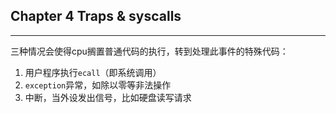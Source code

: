 ## Chapter 4  Traps & syscalls
---
三种情况会使得cpu搁置普通代码的执行，转到处理此事件的特殊代码：
1. 用户程序执行`ecall`（即系统调用）
2. `exception`异常，如除以零等非法操作
3. 中断，当外设发出信号，比如硬盘读写请求
